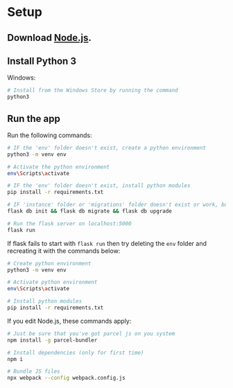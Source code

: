 # Setup
## Download [Node.js](https://nodejs.org/en/download/).

## Install Python 3
Windows:
``` bash
# Install from the Windows Store by running the command
python3
```

## Run the app
Run the following commands:

``` bash
# IF the 'env' folder doesn't exist, create a python environment
python3 -m venv env

# Activate the python environment
env\Scripts\activate

# IF the 'env' folder doesn't exist, install python modules
pip install -r requirements.txt

# IF 'instance' folder or 'migrations' folder doesn't exist or work, build the database
flask db init && flask db migrate && flask db upgrade

# Run the flask server on localhost:5000
flask run
```

If flask fails to start with `flask run` then try deleting the `env` folder and recreating it with the commands below:

``` bash
# Create python environment
python3 -m venv env

# Activate python environment
env\Scripts\activate

# Install python modules
pip install -r requirements.txt
```

If you edit Node.js, these commands apply:

``` bash
# Just be sure that you've got parcel js on you system
npm install -g parcel-bundler

# Install dependencies (only for first time)
npm i

# Bundle JS files
npx webpack --config webpack.config.js
```